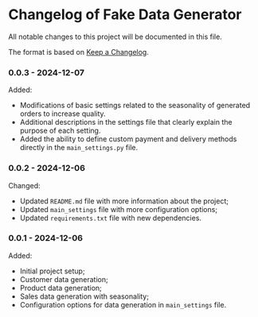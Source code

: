 # Changelog of Fake Data Generator

All notable changes to this project will be documented in this file.

The format is based on [Keep a Changelog](https://keepachangelog.com/en/1.0.0/).

### 0.0.3 - 2024-12-07
Added:
- Modifications of basic settings related to the seasonality of generated orders to increase quality.
- Additional descriptions in the settings file that clearly explain the purpose of each setting.
- Added the ability to define custom payment and delivery methods directly in the `main_settings.py` file.

### 0.0.2 - 2024-12-06
Changed:
- Updated `README.md` file with more information about the project;
- Updated `main_settings` file with more configuration options;
- Updated `requirements.txt` file with new dependencies.

### 0.0.1 - 2024-12-06
Added:
- Initial project setup;
- Customer data generation;
- Product data generation;
- Sales data generation with seasonality;
- Configuration options for data generation in `main_settings` file.